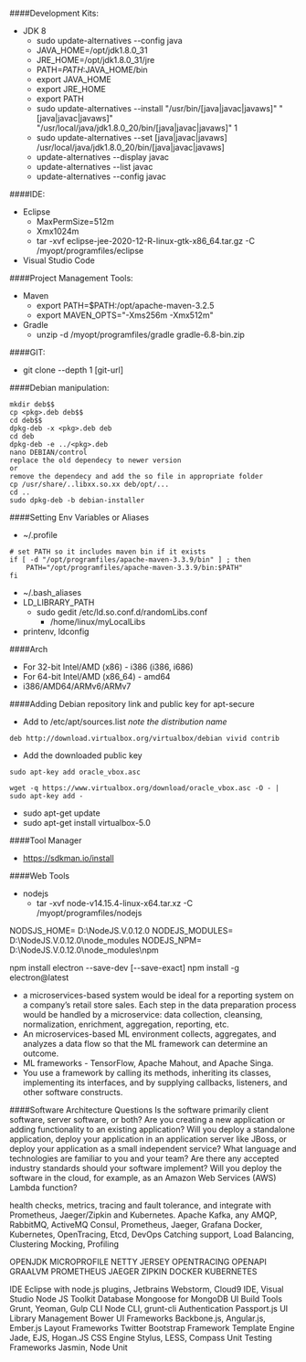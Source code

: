 ####Development Kits:
* JDK 8
  * sudo update-alternatives --config java
  * JAVA_HOME=/opt/jdk1.8.0_31
  * JRE_HOME=/opt/jdk1.8.0_31/jre
  * PATH=$PATH:$JAVA_HOME/bin
  * export JAVA_HOME
  * export JRE_HOME
  * export PATH
  * sudo update-alternatives --install "/usr/bin/[java|javac|javaws]" "[java|javac|javaws]" "/usr/local/java/jdk1.8.0_20/bin/[java|javac|javaws]" 1
  * sudo update-alternatives --set [java|javac|javaws] /usr/local/java/jdk1.8.0_20/bin/[java|javac|javaws]
  * update-alternatives --display javac
  * update-alternatives --list javac
  * update-alternatives --config javac

####IDE:
* Eclipse 
  * MaxPermSize=512m
  * Xmx1024m
  * tar -xvf eclipse-jee-2020-12-R-linux-gtk-x86_64.tar.gz -C /myopt/programfiles/eclipse
* Visual Studio Code

####Project Management Tools:
* Maven
  * export PATH=$PATH:/opt/apache-maven-3.2.5
  * export MAVEN_OPTS="-Xms256m -Xmx512m"
* Gradle
  * unzip -d /myopt/programfiles/gradle gradle-6.8-bin.zip

####GIT:
* git clone --depth 1 [git-url]

####Debian manipulation:
```
mkdir deb$$
cp <pkg>.deb deb$$
cd deb$$
dpkg-deb -x <pkg>.deb deb
cd deb
dpkg-deb -e ../<pkg>.deb
nano DEBIAN/control
replace the old dependecy to newer version 
or 
remove the dependecy and add the so file in appropriate folder
cp /usr/share/..libxx.so.xx deb/opt/...
cd ..
sudo dpkg-deb -b debian-installer
```

####Setting Env Variables or Aliases
* ~/.profile
```
# set PATH so it includes maven bin if it exists
if [ -d "/opt/programfiles/apache-maven-3.3.9/bin" ] ; then
    PATH="/opt/programfiles/apache-maven-3.3.9/bin:$PATH"
fi
```
* ~/.bash_aliases
* LD_LIBRARY_PATH
  * sudo gedit /etc/ld.so.conf.d/randomLibs.conf
    * /home/linux/myLocalLibs
* printenv, ldconfig

####Arch
* For 32-bit Intel/AMD (x86) - i386 (i386, i686)
* For 64-bit Intel/AMD (x86_64) - amd64
* i386/AMD64/ARMv6/ARMv7

####Adding Debian repository link and public key for apt-secure
* Add to /etc/apt/sources.list	_note the distribution name_
```
deb http://download.virtualbox.org/virtualbox/debian vivid contrib
```
* Add the downloaded public key
```
sudo apt-key add oracle_vbox.asc
```
```
wget -q https://www.virtualbox.org/download/oracle_vbox.asc -O - | sudo apt-key add -
```
* sudo apt-get update
* sudo apt-get install virtualbox-5.0

####Tool Manager
* https://sdkman.io/install

####Web Tools
* nodejs
  * tar -xvf node-v14.15.4-linux-x64.tar.xz -C /myopt/programfiles/nodejs


NODSJS_HOME= D:\NodeJS.V.0.12.0
NODEJS_MODULES= D:\NodeJS.V.0.12.0\node_modules
NODEJS_NPM= D:\NodeJS.V.0.12.0\node_modules\npm

npm install electron --save-dev [--save-exact]
npm install -g electron@latest

* a microservices-based system would be ideal for a reporting system on a company’s retail store sales. Each step in the data preparation process would be handled by a microservice: data collection, cleansing, normalization, enrichment, aggregation, reporting, etc. 
* An microservices-based ML environment collects, aggregates, and analyzes a data flow so that the ML framework can determine an outcome.
* ML frameworks - TensorFlow, Apache Mahout, and Apache Singa.
* You use a framework by calling its methods, inheriting its classes, implementing its interfaces, and by supplying callbacks, listeners, and other software constructs. 

####Software Architecture Questions
Is the software primarily client software, server software, or both?
Are you creating a new application or adding functionality to an existing application?
Will you deploy a standalone application, deploy your application in an application server like JBoss, or deploy your application as a small independent service?
What language and technologies are familiar to you and your team?
Are there any accepted industry standards should your software implement?
Will you deploy the software in the cloud, for example, as an Amazon Web Services (AWS) Lambda function?

health checks, metrics, tracing and fault tolerance, and integrate with Prometheus, Jaeger/Zipkin and Kubernetes.
Apache Kafka, any AMQP, RabbitMQ, ActiveMQ
Consul, Prometheus, Jaeger, Grafana
Docker, Kubernetes, OpenTracing, Etcd, DevOps
Catching support, Load Balancing, Clustering
Mocking, Profiling

OPENJDK
MICROPROFILE
NETTY
JERSEY
OPENTRACING
OPENAPI
GRAALVM
PROMETHEUS
JAEGER
ZIPKIN
DOCKER
KUBERNETES

IDE	Eclipse with node.js plugins, Jetbrains Webstorm, Cloud9 IDE,
Visual Studio Node JS Toolkit
Database	Mongoose for MongoDB
UI Build Tools	Grunt, Yeoman, Gulp
CLI	Node CLI, grunt-cli
Authentication	Passport.js
UI Library Management	Bower
UI Frameworks	Backbone.js, Angular.js, Ember.js
Layout Frameworks	Twitter Bootstrap Framework
Template Engine	Jade, EJS, Hogan.JS
CSS Engine	Stylus, LESS, Compass
Unit Testing Frameworks	Jasmin, Node Unit
